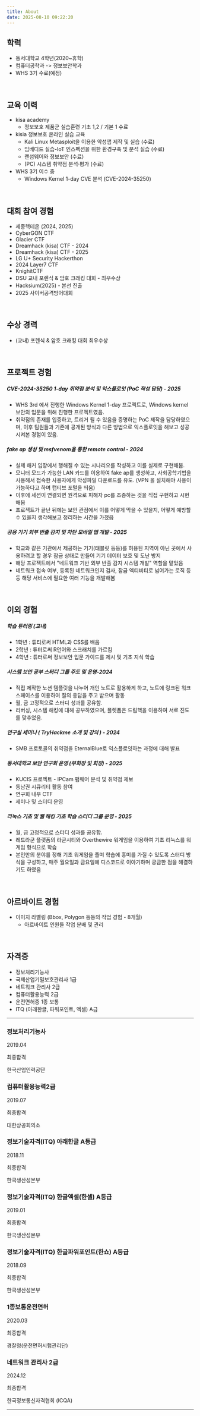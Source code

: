 ```yaml
---
title: About
date: 2025-08-10 09:22:20
---
```


## 학력

- 동서대학교 4학년(2020~휴학)
- 컴퓨터공학과 -> 정보보안학과
- WHS 3기 수료(예정)

<br>

## 교육 이력

- kisa academy
    - 정보보호 제품군 실습훈련 기초 1,2 / 기본 1 수료
- kisia 정보보호 온라인 실습 교육
    - Kali Linux Metasploit을 이용한 악성앱 제작 및 실습 (수료)
    - 임베디드 실습-IoT 인스펙션을 위한 환경구축 및 분석 실습 (수료)
    - 랜섬웨어와 정보보안 (수료)
    - (PC) 시스템 취약점 분석·평가 (수료)
- WHS 3기 이수 중
    - Windows Kernel 1-day CVE 분석 (CVE-2024-35250)

<br>

## 대회 참여 경험

- 세종헥테온 (2024, 2025)
- CyberGON CTF
- Glacier CTF
- Dreamhack (kisa) CTF - 2024
- Dreamhack (kisa) CTF - 2025
- LG U+ Security Hackerthon
- 2024 Layer7 CTF
- KnighitCTF
- DSU 교내 포렌식 & 암호 크래킹 대회 - 최우수상
- Hacksium(2025) - 본선 진출
- 2025 사이버공격방어대회

<br>

## 수상 경력

- (교내) 포렌식 & 암호 크래킹 대회 최우수상

<br>

## 프로젝트 경험

##### CVE-2024-35250 1-day 취약점 분석 및 익스플로잇 (PoC 작성 담당) - 2025
- WHS 3rd 에서 진행한 Windows Kernel 1-day 프로젝트로, Windows kernel 보안의 입문을 위해 진행한 프로젝트였음.
- 취약점의 존재를 입증하고, 트리거 될 수 있음을 증명하는 PoC 제작을 담당하였으며, 이후 팀원들과 기존에 공개된 방식과 다른 방법으로 익스플로잇을 해보고 성공시켜본 경험이 있음.

##### fake ap 생성 및 msfvenom을 통한 remote control - 2024
- 실제 해커 입장에서 행해질 수 있는 시나리오를 작성하고 이를 실제로 구현해봄.
- 모니터 모드가 가능한 LAN 카드를 이용하여 fake ap를 생성하고, 사회공학기법을 사용해서 접속한 사용자에게 악성파일 다운로드를 유도. (VPN 을 설치해야 사용이 가능하다고 하며 캡티브 포털을 띄움)
- 이후에 세션이 연결되면 원격으로 피해자 pc를 조종하는 것을 직접 구현하고 시현해봄
- 프로젝트가 끝난 뒤에는 보안 관점에서 이를 어떻게 막을 수 있을지, 어떻게 예방할 수 있을지 생각해보고 정리하는 시간을 가졌음

##### 공용 기기 외부 반출 감지 및 차단 모바일 앱 개발 - 2025
- 학교와 같은 기관에서 제공하는 기기(태블릿 등등)를 허용된 지역이 아닌 곳에서 사용하려고 할 경우 잠금 상태로 만들어 기기 데이터 보호 및 도난 방지
- 해당 프로젝트에서 "네트워크 기반 외부 반출 감지 시스템 개발" 역할을 맡았음
- 네트워크 접속 여부, 등록된 네트워크인지 검사, 잠금 엑티비티로 넘어가는 로직 등등 해당 서비스에 필요한 여러 기능을 개발해봄

<br>

## 이외 경험

##### 학습 튜터링 (교내)
- 1학년 : 튜티로써 HTML과 CSS를 배움
- 2학년 : 튜터로써 R언어와 스크래치를 가르킴
- 4학년 : 튜터로써 정보보안 입문 가이드를 제시 및 기초 지식 학습

##### 시스템 보안 공부 스터디 그룹 주도 및 운영-2024
- 직접 제작한 노션 템플릿을 나누어 개인 노트로 활용하게 하고, 노트에 링크된 워크스페이스를 이용하여 질의 응답을 주고 받으며 활동
- 월, 금 고정적으로 스터디 성과를 공유함.
- 리버싱, 시스템 해킹에 대해 공부하였으며, 플렛폼은 드림핵을 이용하여 서로 진도를 맞추었음.

##### 연구실 세미나 ( TryHackme 소개 및 강의 ) - 2024
- SMB 프로토콜의 취약점을 EternalBlue로 익스플로잇하는 과정에 대해 발표

##### 동서대학교 보안 연구회 운영 (부회장 및 회장) - 2025
- KUCIS 프로젝트 - IPCam 펌웨어 분석 및 취약점 제보
- 동남권 시큐리티 활동 참여
- 연구회 내부 CTF
- 세미나 및 스터디 운영

##### 리눅스 기초 및 웹 해킹 기초 학습 스터디 그룹 운영 - 2025
- 월, 금 고정적으로 스터디 성과를 공유함.
- 레드라쿤 플랫폼의 라쿤시티와 Overthewire 워게임을 이용하여 기초 리눅스를 워게임 형식으로 학습
- 본인만의 분야를 정해 기초 워게임을 풀며 학습에 흥미를 가질 수 있도록 스터디 방식을 구성하고, 매주 월요일과 금요일에 디스코드로 이야기하며 궁금한 점을 해결하기도 하였음

<br>

## 아르바이트 경험

- 이미지 라벨링 (Bbox, Polygon 등등의 작업 경험 - 8개월)
    - 아르바이트 인원들 작업 분배 및 관리

<br>

## 자격증

- 정보처리기능사
- 국제산업기밀보호관리사 1급
- 네트워크 관리사 2급
- 컴퓨터활용능력 2급
- 운전면허증 1종 보통
- ITQ (아래한글, 파워포인트, 엑셀) A급

---

### 정보처리기능사

2019.04

최종합격

한국산업인력공단

### 컴퓨터활용능력2급

2019.07

최종합격

대한상공회의소

### 정보기술자격(ITQ) 아래한글 A등급

2018.11

최종합격

한국생산성본부

### 정보기술자격(ITQ) 한글엑셀(한셀) A등급

2019.01

최종합격

한국생산성본부

### 정보기술자격(ITQ) 한글파워포인트(한쇼) A등급

2018.09

최종합격

한국생산성본부

### 1종보통운전면허

2020.03

최종합격

경찰청(운전면허시험관리단)

### 네트워크 관리사 2급

2024.12

최종합격

한국정보통신자격협회 (ICQA)

---
